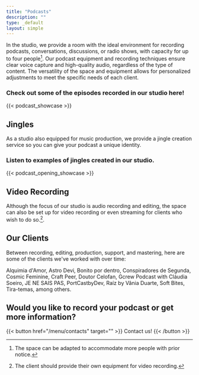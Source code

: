 ```yaml
---
title: "Podcasts"
description: ""
type: _default
layout: simple
---
```



In the studio, we provide a room with the ideal environment for recording podcasts, conversations, discussions, or radio shows, with capacity for up to four people[^1]. Our podcast equipment and recording techniques ensure clear voice capture and high-quality audio, regardless of the type of content. The versatility of the space and equipment allows for personalized adjustments to meet the specific needs of each client.

[^1]:The space can be adapted to accommodate more people with prior notice.

### Check out some of the episodes recorded in our studio here!
{{< podcast_showcase >}}

## Jingles

As a studio also equipped for music production, we provide a jingle creation service so you can give your podcast a unique identity.

### Listen to examples of jingles created in our studio.
{{< podcast_opening_showcase >}}

## Video Recording

Although the focus of our studio is audio recording and editing, the space can also be set up for video recording or even streaming for clients who wish to do so.[^2].

[^2]: The client should provide their own equipment for video recording.

## Our Clients

Between recording, editing, production, support, and mastering, here are some of the clients we've worked with over time:

Alquimia d'Amor, Astro Devi, Bonito por dentro, Conspiradores de Segunda, Cosmic Feminine, Craft Peer, Doutor Celofan, Gcrew Podcast with Cláudia Soeiro, JE NE SAIS PAS, PortCastbyDev, Raíz by Vânia Duarte, Soft Bites, Tira-temas, among others.

## Would you like to record your podcast or get more information?

{{< button href="/menu/contacts" target="" >}}
Contact us!
{{< /button >}}

